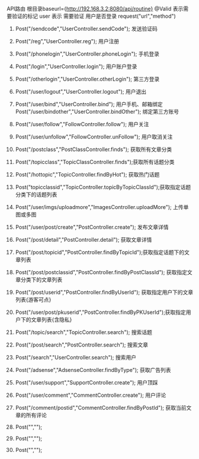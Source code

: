 API路由 根目录baseurl={http://192.168.3.2:8080/api/routine}
    @Valid 表示需要验证的标记
    user 表示 需要验证 用户是否登录 
    request("url","method")
1. Post("/sendcode","UserController.sendCode"); 发送验证码
2. Post("/reg","UserController.reg"); 用户注册
3. Post("/phonelogin","UserController.phoneLogin"); 手机登录
4. Post("/login","UserController.login"); 用户账户登录
5. Post("/otherlogin","UserController.otherLogin"); 第三方登录
6. Post("/user/logout","UserController.logout"); 用户退出
7. Post("/user/bind","UserController.bind"); 用户手机、邮箱绑定
   Post("/user/bindother","UserController.bindOther"); 绑定第三方账号
   
8. Post("/user/follow","FollowController.follow"); 用户关注
9. Post("/user/unfollow","FollowController.unFollow"); 用户取消关注

10. Post("/postclass","PostClassController.finds"); 获取所有文章分类
11. Post("/topicclass","TopicClassController.finds");获取所有话题分类

12. Post("/hottopic","TopicController.findByHot"); 获取热门话题
13. Post("topicclassid","TopicController.topicByTopicClassId");获取指定话题分类下的话题列表

14. Post("/user/imgs/uploadmore","ImagesController.uploadMore"); 上传单图或多图

15. Post("/user/post/create","PostController.create"); 发布文章详情
16. Post("/post/detail","PostController.detail"); 获取文章详情
17. Post("/post/topicid","PostController.findByTopicId");获取指定话题下的文章列表
18. Post("/post/postclassid","PostController.findByPostClassId"); 获取指定文章分类下的文章列表
19. Post("/post/userid","PostController.findByUserId"); 获取指定用户下的文章列表{游客可点}
20. Post("/user/post/pkuserid","PostController.findByPKUserId");获取指定用户下的文章列表{含隐私}

21. Post("/topic/search","TopicController.search"); 搜索话题
22. Post("/post/search","PostController.search"); 搜索文章
23. Post("/search","UserController.search"); 搜索用户

24. Post("/adsense","AdsenseController.findByType"); 获取广告列表
25. Post("/user/support","SupportController.create"); 用户顶踩
26. Post("/user/comment","CommentController.create"); 用户评论
27. Post("/comment/postid","CommentController.findByPostId"); 获取当前文章的所有评论
28. Post("","");
29. Post("","");
30. Post("","");




